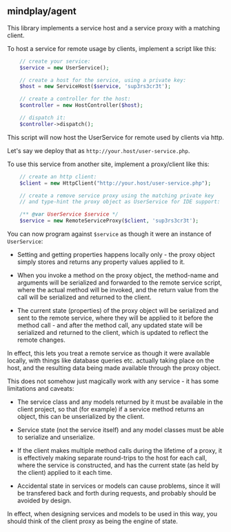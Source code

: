 mindplay/agent
--------------

This library implements a service host and a service proxy with a matching client.

To host a service for remote usage by clients, implement a script like this:

```PHP
    // create your service:
    $service = new UserService();

    // create a host for the service, using a private key:
    $host = new ServiceHost($service, 'sup3rs3cr3t');

    // create a controller for the host:
    $controller = new HostController($host);

    // dispatch it:
    $controller->dispatch();
```

This script will now host the UserService for remote used by clients via http.

Let's say we deploy that as `http://your.host/user-service.php`.

To use this service from another site, implement a proxy/client like this:

```PHP
    // create an http client:
    $client = new HttpClient("http://your.host/user-service.php");

    // create a remove service proxy using the matching private key
    // and type-hint the proxy object as UserService for IDE support:

    /** @var UserService $service */
    $service = new RemoteServiceProxy($client, 'sup3rs3cr3t');
```

You can now program against `$service` as though it were an instance of `UserService`:

 * Setting and getting properties happens locally only - the proxy object simply
   stores and returns any property values applied to it.

 * When you invoke a method on the proxy object, the method-name and arguments
   will be serialized and forwarded to the remote service script, where the
   actual method will be invoked, and the return value from the call will
   be serialized and returned to the client.

 * The current state (properties) of the proxy object will be serialized and
   sent to the remote service, where they will be applied to it before the
   method call - and after the method call, any updated state will be serialized
   and returned to the client, which is updated to reflect the remote changes.

In effect, this lets you treat a remote service as though it were available
locally, with things like database queries etc. actually taking place on the
host, and the resulting data being made available through the proxy object.

This does not somehow just magically work with any service - it has some
limitations and caveats:

 * The service class and any models returned by it must be available in the
   client project, so that (for example) if a service method returns an object,
   this can be unserialized by the client.

 * Service state (not the service itself) and any model classes must be able
   to serialize and unserialize.

 * If the client makes multiple method calls during the lifetime of a proxy,
   it is effectively making separate round-trips to the host for each call,
   where the service is constructed, and has the current state (as held by
   the client) applied to it each time.

 * Accidental state in services or models can cause problems, since it will
   be transfered back and forth during requests, and probably should be
   avoided by design.

In effect, when designing services and models to be used in this way, you
should think of the client proxy as being the engine of state.
